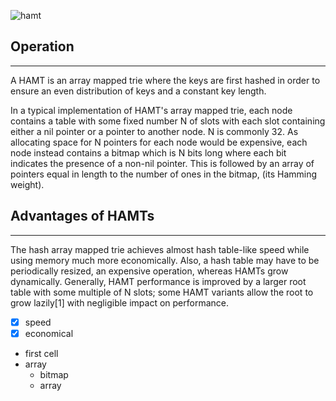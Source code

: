 ![hamt](http://i.imgur.com/LbtuEa0.png)

## Operation
---------------
A HAMT is an array mapped trie where the keys are first hashed in order to ensure an even distribution of keys and a constant key length.

In a typical implementation of HAMT's array mapped trie, each node contains a table with some fixed number N of slots with each slot containing either a nil pointer or a pointer to another node. N is commonly 32. As allocating space for N pointers for each node would be expensive, each node instead contains a bitmap which is N bits long where each bit indicates the presence of a non-nil pointer. This is followed by an array of pointers equal in length to the number of ones in the bitmap, (its Hamming weight).

## Advantages of HAMTs
-------------------------
The hash array mapped trie achieves almost hash table-like speed while using memory much more economically. Also, a hash table may have to be periodically resized, an expensive operation, whereas HAMTs grow dynamically. Generally, HAMT performance is improved by a larger root table with some multiple of N slots; some HAMT variants allow the root to grow lazily[1] with negligible impact on performance.

- [x] speed
- [x] economical

* first cell
* array
  * bitmap
  * array
